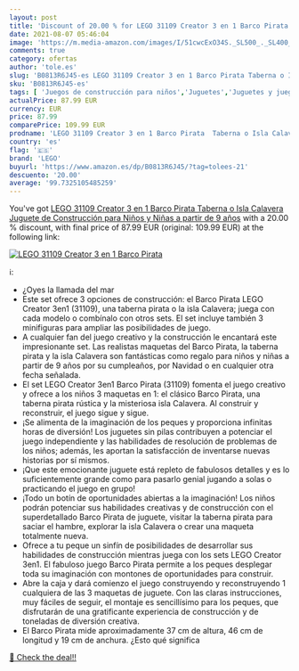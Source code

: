```yaml
---
layout: post
title: 'Discount of 20.00 % for LEGO 31109 Creator 3 en 1 Barco Pirata  '
date: 2021-08-07 05:46:04
image: 'https://m.media-amazon.com/images/I/51cwcExO34S._SL500_._SL400_.jpg'
comments: true
category: ofertas
author: 'tole.es'
slug: 'B0813R6J45-es LEGO 31109 Creator 3 en 1 Barco Pirata Taberna o Isla...'
sku: 'B0813R6J45-es'
tags: [ 'Juegos de construcción para niños','Juguetes','Juguetes y juegos','lego', ]
actualPrice: 87.99 EUR
currency: EUR
price: 87.99
comparePrice: 109.99 EUR
prodname: 'LEGO 31109 Creator 3 en 1 Barco Pirata  Taberna o Isla Calavera  Juguete de Construcción para Niños y Niñas a partir de 9 años'
country: 'es'
flag: '🇪🇸'
brand: 'LEGO'
buyurl: 'https://www.amazon.es/dp/B0813R6J45/?tag=tolees-21'
descuento: '20.00'
average: '99.7325105485259'
---
```


You've got [LEGO 31109 Creator 3 en 1 Barco Pirata  Taberna o Isla Calavera  Juguete de Construcción para Niños y Niñas a partir de 9 años](https://www.amazon.es/dp/B0813R6J45/?tag=tolees-21) with a  20.00 % discount, with final price of 87.99 EUR (original: 109.99 EUR) at the following link:

[![LEGO 31109 Creator 3 en 1 Barco Pirata  ](https://m.media-amazon.com/images/I/51cwcExO34S._SL500_._SL400_.jpg)](https://www.amazon.es/dp/B0813R6J45/?tag=tolees-21)

ℹ️:

- ¿Oyes la llamada del mar
- Este set ofrece 3 opciones de construcción: el Barco Pirata LEGO Creator 3en1 (31109), una taberna pirata o la isla Calavera; juega con cada modelo o combínalo con otros sets. El set incluye también 3 minifiguras para ampliar las posibilidades de juego.
- A cualquier fan del juego creativo y la construcción le encantará este impresionante set. Las realistas maquetas del Barco Pirata, la taberna pirata y la isla Calavera son fantásticas como regalo para niños y niñas a partir de 9 años por su cumpleaños, por Navidad o en cualquier otra fecha señalada.
- El set LEGO Creator 3en1 Barco Pirata (31109) fomenta el juego creativo y ofrece a los niños 3 maquetas en 1: el clásico Barco Pirata, una taberna pirata rústica y la misteriosa isla Calavera. Al construir y reconstruir, el juego sigue y sigue.
- ¡Se alimenta de la imaginación de los peques y proporciona infinitas horas de diversión! Los juguetes sin pilas contribuyen a potenciar el juego independiente y las habilidades de resolución de problemas de los niños; además, les aportan la satisfacción de inventarse nuevas historias por sí mismos.
- ¡Que este emocionante juguete está repleto de fabulosos detalles y es lo suficientemente grande como para pasarlo genial jugando a solas o practicando el juego en grupo!
- ¡Todo un botín de oportunidades abiertas a la imaginación! Los niños podrán potenciar sus habilidades creativas y de construcción con el superdetallado Barco Pirata de juguete, visitar la taberna pirata para saciar el hambre, explorar la isla Calavera o crear una maqueta totalmente nueva.
- Ofrece a tu peque un sinfín de posibilidades de desarrollar sus habilidades de construcción mientras juega con los sets LEGO Creator 3en1. El fabuloso juego Barco Pirata permite a los peques desplegar toda su imaginación con montones de oportunidades para construir.
- Abre la caja y dará comienzo el juego construyendo y reconstruyendo 1 cualquiera de las 3 maquetas de juguete. Con las claras instrucciones, muy fáciles de seguir, el montaje es sencillísimo para los peques, que disfrutarán de una gratificante experiencia de construcción y de toneladas de diversión creativa.
- El Barco Pirata mide aproximadamente 37 cm de altura, 46 cm de longitud y 19 cm de anchura. ¿Esto qué significa

[🛒 Check the deal!!](https://www.amazon.es/dp/B0813R6J45/?tag=tolees-21)
